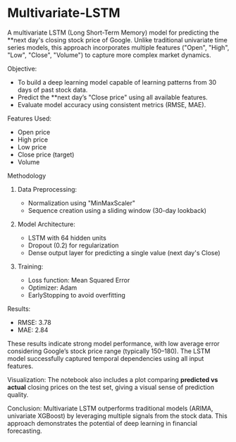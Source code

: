 # Multivariate-LSTM
A multivariate LSTM (Long Short-Term Memory) model for predicting the **next day's closing stock price of Google. Unlike traditional univariate time series models, this approach incorporates multiple features ("Open", "High", "Low", "Close", "Volume") to capture more complex market dynamics.

Objective:
- To build a deep learning model capable of learning patterns from 30 days of past stock data.
- Predict the **next day’s "Close price" using all available features.
- Evaluate model accuracy using consistent metrics (RMSE, MAE).

Features Used:
- Open price
- High price
- Low price
- Close price (target)
- Volume

Methodology
1. Data Preprocessing:
   - Normalization using "MinMaxScaler"
   - Sequence creation using a sliding window (30-day lookback)

2. Model Architecture:
   - LSTM with 64 hidden units
   - Dropout (0.2) for regularization
   - Dense output layer for predicting a single value (next day's Close)

3. Training:
   - Loss function: Mean Squared Error
   - Optimizer: Adam
   - EarlyStopping to avoid overfitting
  
Results:
- RMSE: 3.78
- MAE: 2.84

These results indicate strong model performance, with low average error considering Google’s stock price range (typically 150–180). The LSTM model successfully captured temporal dependencies using all input features.

Visualization:
The notebook also includes a plot comparing **predicted vs actual** closing prices on the test set, giving a visual sense of prediction quality.

Conclusion:
Multivariate LSTM outperforms traditional models (ARIMA, univariate XGBoost) by leveraging multiple signals from the stock data. This approach demonstrates the potential of deep learning in financial forecasting.
